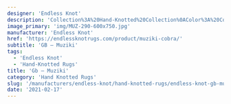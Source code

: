 ```yaml
---
designer: 'Endless Knot'
description: 'Collection%3A%20Hand-Knotted%20Collection%0AColor%3A%20Cobra%0AMaterial%3A%20Wool%20%26%20Tencel'
image_primary: 'img/MUZ-290-600x750.jpg'
manufacturer: 'Endless Knot'
href: 'https://endlessknotrugs.com/product/muziki-cobra/'
subtitle: 'GB – Muziki'
tags:
  - 'Endless Knot'
  - 'Hand-Knotted Rugs'
title: 'Gb – Muziki'
category: 'Hand Knotted Rugs'
slug: '/manufacturers/endless-knot/hand-knotted-rugs/endless-knot-gb-muziki'
date: '2021-02-17'
---
```

